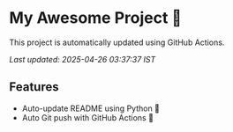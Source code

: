 # My Awesome Project 🚀

This project is automatically updated using GitHub Actions.

_Last updated: 2025-04-26 03:37:37 IST_

## Features
- Auto-update README using Python 🐍
- Auto Git push with GitHub Actions 🤖
